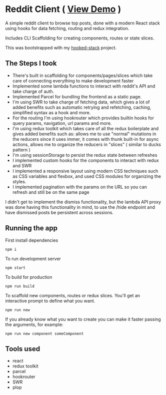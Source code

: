 # Reddit Client ( [View Demo](https://reddit-coding-test.netlify.com/) )

A simple reddit client to browse top posts, done with a modern React stack using hooks for data fetching, routing and redux integration.

Includes CLI Scaffolding for creating components, routes or state slices.

This was bootstrapped with my [hooked-stack](https://github.com/brunomolteni/hooked-stack) project.

## The Steps I took

- There's built in scaffolding for components/pages/slices which take care of connecting everything to make development faster
- Implemented some lambda functions to interact with reddit's API and take charge of auth.
- Implemented Parcel for bundling the frontend as a static page.
- I'm using SWR to take charge of fetching data, which gives a lot of added benefits such as automatic retrying and refetching, caching, simplified syntax as a hook and more.
- For the routing I'm using hookrouter which provides builtin hooks for query params, navigation, url params and more.
- I'm using redux toolkit which takes care of all the redux boilerplate and gives added benefits such as: allows me to use "normal" mutations in the reducers since it uses immer, it comes with thunk built-in for async actions, allows me to organize the reducers in "slices" ( similar to ducks pattern )
- I'm using sessionStorage to persist the redux state between refreshes
- I implemented custom hooks for the components to interact with redux and SWR
- I implemented a responsive layout using modern CSS techniques such as CSS variables and flexbox, and used CSS modules for organizing the styles.
- I implemented pagination with the params on the URL so you can refresh and still be on the same page

I didn't get to implement the dismiss functionality, but the lambda API proxy was done having this functionality in mind, to use the /hide endpoint and have dismissed posts be persistent across sessions. 

## Running the app

First install dependencies

```
npm i
```

To run development server

```
npm start
```

To build for production

```
npm run build
```

To scaffold new components, routes or redux slices. You'll get an interactive prompt to define what you want.

```
npm run new
```

If you already know what you want to create you can make it faster passing the arguments, for example:

```
npm run new component someComponent
```

## Tools used

- react
- redux toolkit
- parcel
- hookrouter
- SWR
- plop
